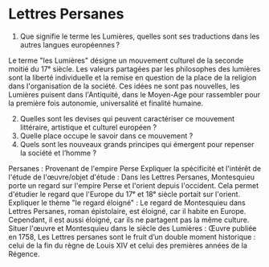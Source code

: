 
# Lettres Persanes

1. Que signifie le terme les Lumières, quelles sont ses traductions dans les autres langues européennes ?

Le terme "les Lumières" désigne un mouvement culturel de la seconde moitié du 17ᵉ siècle. Les valeurs partagées par les philosophes des lumières sont la liberté individuelle et la remise en question de la place de la religion dans l'organisation de la société. Ces idées ne sont pas nouvelles, les Lumières puisent dans l'Antiquité, dans le Moyen-Age pour rassembler pour la première fois autonomie, universalité et finalité humaine.

2. Quelles sont les devises qui peuvent caractériser ce mouvement littéraire, artistique et culturel européen ?
3. Quelle place occupe le savoir dans ce mouvement ?
4. Quels sont les nouveaux grands principes qui émergent pour repenser la société et l’homme ?

Persanes : Provenant de l'empire Perse
Expliquer la spécificité et l'intérêt de l'étude de l'œuvre/objet d'étude :  Dans les Lettres Persanes, Montesquieu porte un regard sur l'empire Perse et l'orient depuis l'occident. Cela permet d'étudier le regard que l'Europe du 17ᵉ et 18ᵉ siècle portait sur l'orient. 
Expliquer le thème "le regard éloigné" : Le regard de Montesquieu dans Lettres Persanes, roman épistolaire, est éloigné, car il habite en Europe. Cependant, il est aussi éloigné, car ils ne partagent pas la même culture. 
Situer l'œuvre et Montesquieu dans le siècle des Lumières : Œuvre publiée en 1758, Les Lettres persanes sont le fruit d’un double moment historique : celui de la fin du règne de Louis XIV et celui des premières années de la Régence. 
<!--stackedit_data:
eyJoaXN0b3J5IjpbLTM4Mjg2MTk0NywtMjI0MDk3MzMzLDk5Nj
Q2MjA2MSwtMTc4ODMwMTc1MCw5NTk1MjcxMjcsNzg1MzM1OTY1
LC0yMDI1MTY5NTI5LC0xMTAwNDQyMTYzLC0xOTQzMDI3MjM5LD
c0MDM0MjA3MV19
-->